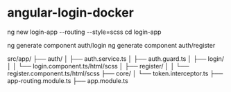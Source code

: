 # angular-login-docker

ng new login-app --routing --style=scss
cd login-app

ng generate component auth/login
ng generate component auth/register

src/app/
├── auth/
│ ├── auth.service.ts
│ ├── auth.guard.ts
│ ├── login/
│ │ └── login.component.ts/html/scss
│ ├── register/
│ │ └── register.component.ts/html/scss
├── core/
│ └── token.interceptor.ts
├── app-routing.module.ts
├── app.module.ts
